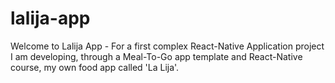 # lalija-app

Welcome to Lalija App - For a first complex React-Native Application project I am developing, through a Meal-To-Go app template and React-Native course, my own food app called 'La Lija'.
